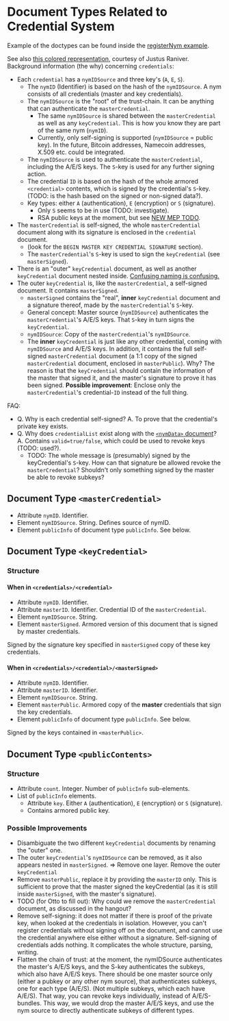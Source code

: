 # Document Types Related to Credential System

Example of the doctypes can be found inside the [registerNym example](registerNym.xml).

See also [this colored representation](https://drive.google.com/a/monetas.net/file/d/0Bztm5gBf7t8xMUFHTXd0UzF3dXM/view), courtesy of Justus Raniver.
Background information (the why) concerning `credentials`:

* Each `credential` has a `nymIDSource` and three key's (`A`, `E`, `S`).
  * The `nymID` (Identifier) is based on the hash of the `nymIDSource`. A nym consists of all credentials (master and key credentials). 
  * The `nymIDSource` is the "root" of the trust-chain. It can be anything that can authenticate the `masterCredential`.
    * The same `nymIDSource` is shared between the `masterCredential` as well as any `keyCredential`. This is how you know they are part of the same nym (`nymID`).
    * Currently, only self-signing is supported (`nymIDSource` = public key). In the future, Bitcoin addresses, Namecoin addresses, X.509 etc. could be integrated.
  * The `nymIDSource` is used to authenticate  the `masterCredential`, including the A/E/S keys. The `S`-key is used for any further signing action.
  * The credential `ID` is based on the hash of the whole armored `<credential>` contents,
    which is signed by the credential's `S`-key. (TODO: is the hash based on the signed or non-signed data?).
  * Key types: either `A` (authentication), `E` (encryption) or `S` (signature).
    * Only `S` seems to be in use (TODO: investigate).
    * RSA public keys at the moment, but see [NEW MEP TODO](TODO).
* The `masterCredential` is self-signed, the whole `masterCredential` document along with its signature is enclosed in the `credential` document.
  * (look for the `BEGIN MASTER KEY CREDENTIAL SIGNATURE` section).
  * The `masterCredential`'s `S`-key is used to sign the `keyCredential` (see `masterSigned`).
* There is an "outer" `keyCredential` document, as well as another `keyCredential` document nested inside. [Confusing naming is confusing.](#possibleimprovements)
* The outer `keyCredential` is, like the `masterCredential`, a self-signed document. It contains `masterSigned`.
  * `masterSigned` contains the "real", **inner** `keyCredential` document and a signature thereof, made by the `masterCredential`'s `S`-key.
  * General concept: Master source (`nymIDSource`) authenticates the `masterCredential`'s A/E/S keys. That `S`-key in turn signs the `keyCredential`. 
  * `nymIDSource`: Copy of the `masterCredential`'s `nymIDSource`.
  * The **inner** `keyCredential` is just like any other credential, coming with `nymIDSource` and A/E/S keys.
    In addition, it contains the full self-signed `masterCredential` document (a 1:1 copy of the signed `masterCredential` document, enclosed in `masterPublic`).
    Why? The reason is that the `keyCredential` should contain the information of the master that signed it, and the master's signature to prove it has been signed.
    **Possible improvement**: Enclose only the `masterCredential`'s credential-`ID` instead of the full thing. 

FAQ:
* Q. Why is each credential self-signed? A. To prove that the credential's private key exists.
* Q. Why does `credentialList` exist along with the [`<nymData>` document](nymData.md)? A. Contains `valid=true/false`, which could be used to revoke keys (TODO: used?).
  * TODO: The whole message is (presumably) signed by the keyCredential's `S`-key. How can that signature be allowed revoke the `masterCredential`? Shouldn't only something signed by the master be able to revoke subkeys?


## Document Type `<masterCredential>`

* Attribute `nymID`. Identifier.
* Element `nymIDSource`. String. Defines source of nymID.
* Element `publicInfo` of document type `publicInfo`. See below.

## Document Type `<keyCredential>`

### Structure

#### When in `<credentials>/<credential>`

* Attribute `nymID`. Identifier.
* Attribute `masterID`. Identifier. Credential ID of the `masterCredential`.
* Element `nymIDSource`. String.
* Element `masterSigned`. Armored version of this document that is signed by
  master credentials.

Signed by the signature key specified in `masterSigned` copy of these key
credentials.

#### When in `<credentials>/<credential>/<masterSigned>`

* Attribute `nymID`. Identifier.
* Attribute `masterID`. Identifier.
* Element `nymIDSource`. String.
* Element `masterPublic`. Armored copy of the **master** credentials that sign
  the key credentials.
* Element `publicInfo` of document type `publicInfo`. See below.

Signed by the keys contained in `<masterPublic>`.

## Document Type `<publicContents>`

### Structure

* Attribute `count`. Integer. Number of `publicInfo` sub-elements.
* List of `publicInfo` elements.
  * Attribute `key`. Either `A` (authentication), `E` (encryption) or `S`
      (signature).
  * Contains armored public key.

### Possible Improvements
* Disambiguate the two different `keyCredential` documents by renaming the "outer" one.
* The outer `keyCredential`'s `nymIDSource` can be removed, as it also appears nested in `masterSigned`.
  => Remove one layer. Remove the outer `keyCredential`
* Remove `masterPublic`, replace it by providing the `masterID` only. This is sufficient to prove that the master signed the keyCredential (as it is still inside `masterSigned`, with the master's signature).
* TODO (for Otto to fill out): Why could we remove the `masterCredential` document, as discussed in the hangout?
* Remove self-signing: it does not matter if there is proof of the private key, when looked at the credentials in isolation.
  However, you can't register credentials without signing off on the document, and cannot use the credential anywhere else either without a signature. Self-signing of credentials adds nothing. It complicates the whole structure, parsing, writing.
* Flatten the chain of trust: at the moment, the nymIDSource authenticates the master's A/E/S keys, and the S-key authenticates the subkeys, which also have A/E/S keys. There should be one master source only (either a pubkey or any other nym source), that authenticates subkeys, one for each type (A/E/S). (Not multiple subkeys, which each have A/E/S). That way, you can revoke keys individually, instead of A/E/S-bundles. This way, we would drop the master A/E/S keys, and use the nym source to directly authenticate subkeys of different types.
